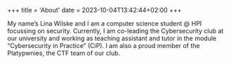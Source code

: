 +++
title = 'About'
date = 2023-10-04T13:42:44+02:00
+++

My name’s Lina Wilske and I am a computer science student @ HPI focussing on security. Currently, I am co-leading the Cybersecurity club at our university and working as teaching assistant and tutor in the module “Cybersecurity in Practice” (CiP). I am also a proud member of the Platypwnies, the CTF team of our club.
